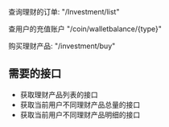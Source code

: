 查询理财的订单:
 "/Investment/list"

查用户的充值账户
"/coin/walletbalance/{type}"

  购买理财产品:
"/investment/buy"


## 需要的接口
- 获取理财产品列表的接口
- 获取当前用户不同理财产品总量的接口
- 获取当前用户不同理财产品明细的接口
